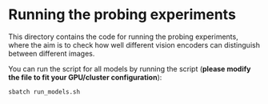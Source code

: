 # Running the probing experiments

This directory contains the code for running the probing experiments, where the aim is to check how well different vision encoders can distinguish between different images.

You can run the script for all models by running the script (**please modify the file to fit your GPU/cluster configuration**):

```
sbatch run_models.sh
```